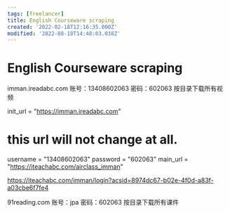 ```yaml
---
tags: [freelancer]
title: English Courseware scraping
created: '2022-02-18T12:16:35.000Z'
modified: '2022-08-18T14:48:03.038Z'
---
```


# English Courseware scraping

imman.ireadabc.com  账号：13408602063 密码：602063 按目录下载所有视频

init_url = "https://imman.ireadabc.com"
# this url will not change at all.
username = "13408602063"
password = "602063"
main_url = "https://iteachabc.com/airclass_imman"

https://iteachabc.com/imman/login?acsid=8974dc67-b02e-4f0d-a83f-a03cbe6f7fe4


91reading.com  账号：jpa 密码：602063 按目录下载所有课件
